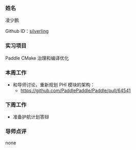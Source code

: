 ### 姓名

凌少鹏

Github ID：[silverling](https://github.com/silverling)

### 实习项目

Paddle CMake 治理和编译优化

### 本周工作

- 和导师讨论，重新规划 PHI 模块的架构：
  - https://github.com/PaddlePaddle/Paddle/pull/64541

### 下周工作

- 准备护航计划答辩

### 导师点评

none
